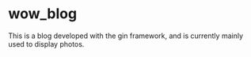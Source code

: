 
# wow_blog

This is a blog developed with the gin framework, and is currently mainly used to display photos.